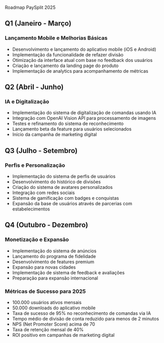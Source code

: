 Roadmap PaySplit 2025

## Q1 (Janeiro - Março)
### Lançamento Mobile e Melhorias Básicas
- Desenvolvimento e lançamento do aplicativo mobile (iOS e Android)
- Implementação da funcionalidade de refazer divisão
- Otimização da interface atual com base no feedback dos usuários
- Criação e lançamento da landing page do produto
- Implementação de analytics para acompanhamento de métricas

## Q2 (Abril - Junho)
### IA e Digitalização
- Implementação do sistema de digitalização de comandas usando IA
- Integração com OpenAI Vision API para processamento de imagens
- Testes e refinamento do sistema de reconhecimento
- Lançamento beta da feature para usuários selecionados
- Início da campanha de marketing digital

## Q3 (Julho - Setembro)
### Perfis e Personalização
- Implementação do sistema de perfis de usuários
- Desenvolvimento do histórico de divisões
- Criação do sistema de avatares personalizados
- Integração com redes sociais
- Sistema de gamificação com badges e conquistas
- Expansão da base de usuários através de parcerias com estabelecimentos

## Q4 (Outubro - Dezembro)
### Monetização e Expansão
- Implementação do sistema de anúncios
- Lançamento do programa de fidelidade
- Desenvolvimento de features premium
- Expansão para novas cidades
- Implementação de sistema de feedback e avaliações
- Preparação para expansão internacional

### Métricas de Sucesso para 2025
- 100.000 usuários ativos mensais
- 50.000 downloads do aplicativo mobile
- Taxa de sucesso de 95% no reconhecimento de comandas via IA
- Tempo médio de divisão de conta reduzido para menos de 2 minutos
- NPS (Net Promoter Score) acima de 70
- Taxa de retenção mensal de 40%
- ROI positivo em campanhas de marketing digital